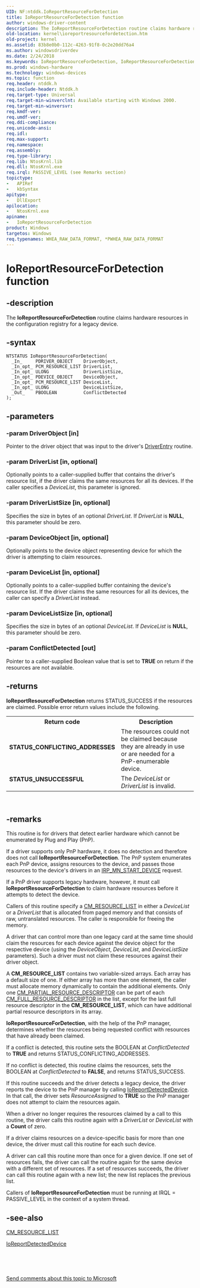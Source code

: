 ```yaml
---
UID: NF:ntddk.IoReportResourceForDetection
title: IoReportResourceForDetection function
author: windows-driver-content
description: The IoReportResourceForDetection routine claims hardware resources in the configuration registry for a legacy device.
old-location: kernel\ioreportresourcefordetection.htm
old-project: kernel
ms.assetid: 83b8e0b0-112c-4263-91f8-0c2e20dd76a4
ms.author: windowsdriverdev
ms.date: 2/24/2018
ms.keywords: IoReportResourceForDetection, IoReportResourceForDetection routine [Kernel-Mode Driver Architecture], k104_e2a8d386-d1bb-4bf5-aa30-d3a905e91174.xml, kernel.ioreportresourcefordetection, ntddk/IoReportResourceForDetection
ms.prod: windows-hardware
ms.technology: windows-devices
ms.topic: function
req.header: ntddk.h
req.include-header: Ntddk.h
req.target-type: Universal
req.target-min-winverclnt: Available starting with Windows 2000.
req.target-min-winversvr: 
req.kmdf-ver: 
req.umdf-ver: 
req.ddi-compliance: 
req.unicode-ansi: 
req.idl: 
req.max-support: 
req.namespace: 
req.assembly: 
req.type-library: 
req.lib: NtosKrnl.lib
req.dll: NtosKrnl.exe
req.irql: PASSIVE_LEVEL (see Remarks section)
topictype:
-	APIRef
-	kbSyntax
apitype:
-	DllExport
apilocation:
-	NtosKrnl.exe
apiname:
-	IoReportResourceForDetection
product: Windows
targetos: Windows
req.typenames: WHEA_RAW_DATA_FORMAT, *PWHEA_RAW_DATA_FORMAT
---
```


# IoReportResourceForDetection function


## -description


The <b>IoReportResourceForDetection</b> routine claims hardware resources in the configuration registry for a legacy device.


## -syntax


````
NTSTATUS IoReportResourceForDetection(
  _In_     PDRIVER_OBJECT    DriverObject,
  _In_opt_ PCM_RESOURCE_LIST DriverList,
  _In_opt_ ULONG             DriverListSize,
  _In_opt_ PDEVICE_OBJECT    DeviceObject,
  _In_opt_ PCM_RESOURCE_LIST DeviceList,
  _In_opt_ ULONG             DeviceListSize,
  _Out_    PBOOLEAN          ConflictDetected
);
````


## -parameters




### -param DriverObject [in]

Pointer to the driver object that was input to the driver's <a href="..\wudfwdm\nc-wudfwdm-driver_initialize.md">DriverEntry</a> routine.


### -param DriverList [in, optional]

Optionally points to a caller-supplied buffer that contains the driver's resource list, if the driver claims the same resources for all its devices. If the caller specifies a <i>DeviceList</i>, this parameter is ignored.


### -param DriverListSize [in, optional]

Specifies the size in bytes of an optional <i>DriverList</i>. If <i>DriverList</i> is <b>NULL</b>, this parameter should be zero.


### -param DeviceObject [in, optional]

Optionally points to the device object representing device for which the driver is attempting to claim resources. 


### -param DeviceList [in, optional]

Optionally points to a caller-supplied buffer containing the device's resource list. If the driver claims the same resources for all its devices, the caller can specify a <i>DriverList</i> instead. 


### -param DeviceListSize [in, optional]

Specifies the size in bytes of an optional <i>DeviceList</i>. If <i>DeviceList</i> is <b>NULL</b>, this parameter should be zero. 


### -param ConflictDetected [out]

Pointer to a caller-supplied Boolean value that is set to <b>TRUE</b> on return if the resources are not available. 


## -returns



<b>IoReportResourceForDetection</b> returns STATUS_SUCCESS if the resources are claimed. Possible error return values include the following.

<table>
<tr>
<th>Return code</th>
<th>Description</th>
</tr>
<tr>
<td width="40%">
<dl>
<dt><b>STATUS_CONFLICTING_ADDRESSES</b></dt>
</dl>
</td>
<td width="60%">
The resources could not be claimed because they are already in use or are needed for a PnP-enumerable device.

</td>
</tr>
<tr>
<td width="40%">
<dl>
<dt><b>STATUS_UNSUCCESSFUL</b></dt>
</dl>
</td>
<td width="60%">
The <i>DeviceList</i> or <i>DriverList</i> is invalid.

</td>
</tr>
</table>
 




## -remarks



This routine is for drivers that detect earlier hardware which cannot be enumerated by Plug and Play (PnP).

If a driver supports only PnP hardware, it does no detection and therefore does not call <b>IoReportResourceForDetection</b>. The PnP system enumerates each PnP device, assigns resources to the device, and passes those resources to the device's drivers in an <a href="https://msdn.microsoft.com/library/windows/hardware/ff551749">IRP_MN_START_DEVICE</a> request.

If a PnP driver supports legacy hardware, however, it must call <b>IoReportResourceForDetection</b> to claim hardware resources before it attempts to detect the device.

Callers of this routine specify a <a href="..\wudfwdm\ns-wudfwdm-_cm_resource_list.md">CM_RESOURCE_LIST</a> in either a <i>DeviceList</i> or a <i>DriverList</i> that is allocated from paged memory and that consists of raw, untranslated resources. The caller is responsible for freeing the memory. 

A driver that can control more than one legacy card at the same time should claim the resources for each device against the device object for the respective device (using the <i>DeviceObject</i>, <i>DeviceList</i>, and <i>DeviceListSize</i> parameters). Such a driver must not claim these resources against their driver object.

A <b>CM_RESOURCE_LIST</b> contains two variable-sized arrays. Each array has a default size of one. If either array has more than one element, the caller must allocate memory dynamically to contain the additional elements. Only one <a href="..\wudfwdm\ns-wudfwdm-_cm_partial_resource_descriptor.md">CM_PARTIAL_RESOURCE_DESCRIPTOR</a> can be part of each <a href="..\wudfwdm\ns-wudfwdm-_cm_full_resource_descriptor.md">CM_FULL_RESOURCE_DESCRIPTOR</a> in the list, except for the last full resource descriptor in the <b>CM_RESOURCE_LIST</b>, which can have additional partial resource descriptors in its array.

<b>IoReportResourceForDetection</b>, with the help of the PnP manager, determines whether the resources being requested conflict with resources that have already been claimed.

If a conflict is detected, this routine sets the BOOLEAN at <i>ConflictDetected</i> to <b>TRUE</b> and returns STATUS_CONFLICTING_ADDRESSES. 

If no conflict is detected, this routine claims the resources, sets the BOOLEAN at <i>ConflictDetected</i> to <b>FALSE</b>, and returns STATUS_SUCCESS.

If this routine succeeds and the driver detects a legacy device, the driver reports the device to the PnP manager by calling <a href="..\ntddk\nf-ntddk-ioreportdetecteddevice.md">IoReportDetectedDevice</a>. In that call, the driver sets <i>ResourceAssigned</i> to <b>TRUE</b> so the PnP manager does not attempt to claim the resources again.

When a driver no longer requires the resources claimed by a call to this routine, the driver calls this routine again with a <i>DriverList</i> or <i>DeviceList</i> with a <b>Count</b> of zero.

If a driver claims resources on a device-specific basis for more than one device, the driver must call this routine for each such device.

A driver can call this routine more than once for a given device. If one set of resources fails, the driver can call the routine again for the same device with a different set of resources. If a set of resources succeeds, the driver can call this routine again with a new list; the new list replaces the previous list.

Callers of <b>IoReportResourceForDetection</b> must be running at IRQL = PASSIVE_LEVEL in the context of a system thread.




## -see-also

<a href="..\wudfwdm\ns-wudfwdm-_cm_resource_list.md">CM_RESOURCE_LIST</a>



<a href="..\ntddk\nf-ntddk-ioreportdetecteddevice.md">IoReportDetectedDevice</a>



 

 

<a href="mailto:wsddocfb@microsoft.com?subject=Documentation%20feedback [kernel\kernel]:%20IoReportResourceForDetection routine%20 RELEASE:%20(2/24/2018)&amp;body=%0A%0APRIVACY STATEMENT%0A%0AWe use your feedback to improve the documentation. We don't use your email address for any other purpose, and we'll remove your email address from our system after the issue that you're reporting is fixed. While we're working to fix this issue, we might send you an email message to ask for more info. Later, we might also send you an email message to let you know that we've addressed your feedback.%0A%0AFor more info about Microsoft's privacy policy, see http://privacy.microsoft.com/en-us/default.aspx." title="Send comments about this topic to Microsoft">Send comments about this topic to Microsoft</a>

